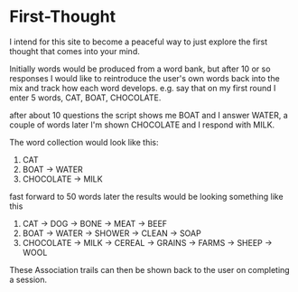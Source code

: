 # First-Thought
I intend for this site to become a peaceful way to just explore the first thought that comes into your mind.

Initially words would be produced from a word bank, but after 10 or so responses I would like to reintroduce the user's own words back into the mix and track how each word develops.
e.g.
say that on my first round I enter 5 words, CAT, BOAT, CHOCOLATE.

after about 10 questions the script shows me BOAT and I answer WATER, a couple of words later I'm shown CHOCOLATE and I respond with MILK.

The word collection would look like this:

1. CAT
2. BOAT -> WATER
3. CHOCOLATE -> MILK

fast forward to 50 words later the results would be looking something like this

1. CAT -> DOG -> BONE -> MEAT -> BEEF
2. BOAT -> WATER -> SHOWER -> CLEAN -> SOAP
3. CHOCOLATE -> MILK -> CEREAL -> GRAINS -> FARMS -> SHEEP -> WOOL

These Association trails can then be shown back to the user on completing a session.
